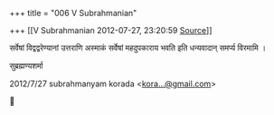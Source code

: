 +++
title = "006 V Subrahmanian"

+++
[[V Subrahmanian	2012-07-27, 23:20:59 [Source](https://groups.google.com/g/bvparishat/c/ge0r5iZGzZw)]]



सर्वेषां विद्वद्वरेण्यानां उत्तराणि अस्माकं सर्वेषां महदुपकाराय भवति इति धन्यवादान् समर्प्य विरमामि ।

  
  
सुब्रह्मण्यशर्मा  
  

2012/7/27 subrahmanyam korada \<[kora...@gmail.com]()\>



